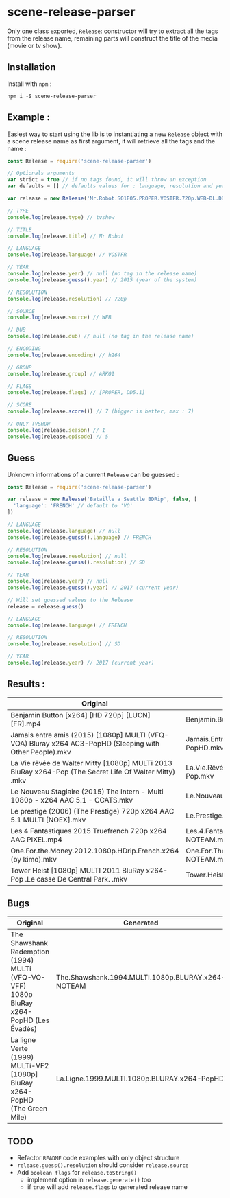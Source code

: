 # scene-release-parser

Only one class exported, `Release`: constructor will try to extract all the tags from the release name, remaining parts will construct the title of the media (movie or tv show).

## Installation
Install with `npm` :
```
npm i -S scene-release-parser
```

## Example :
Easiest way to start using the lib is to instantiating a new `Release` object with a scene release name as first argument, it will retrieve all the tags and the name :

```js
const Release = require('scene-release-parser')

// Optionals arguments
var strict = true // if no tags found, it will throw an exception
var defaults = [] // defaults values for : language, resolution and year

var release = new Release('Mr.Robot.S01E05.PROPER.VOSTFR.720p.WEB-DL.DD5.1.H264-ARK01', strict, defaults)

// TYPE
console.log(release.type) // tvshow

// TITLE
console.log(release.title) // Mr Robot

// LANGUAGE
console.log(release.language) // VOSTFR

// YEAR
console.log(release.year) // null (no tag in the release name)
console.log(release.guess().year) // 2015 (year of the system)

// RESOLUTION
console.log(release.resolution) // 720p

// SOURCE
console.log(release.source) // WEB

// DUB
console.log(release.dub) // null (no tag in the release name)

// ENCODING
console.log(release.encoding) // h264

// GROUP
console.log(release.group) // ARK01

// FLAGS
console.log(release.flags) // [PROPER, DD5.1]

// SCORE
console.log(release.score()) // 7 (bigger is better, max : 7)

// ONLY TVSHOW
console.log(release.season) // 1
console.log(release.episode) // 5
```

## Guess
Unknown informations of a current `Release` can be guessed :

```js
const Release = require('scene-release-parser')

var release = new Release('Bataille a Seattle BDRip', false, [
  'language': 'FRENCH' // default to 'VO'
])

// LANGUAGE
console.log(release.language) // null
console.log(release.guess().language) // FRENCH

// RESOLUTION
console.log(release.resolution) // null
console.log(release.guess().resolution) // SD

// YEAR
console.log(release.year) // null
console.log(release.guess().year) // 2017 (current year)

// Will set guessed values to the Release
release = release.guess()

// LANGUAGE
console.log(release.language) // FRENCH

// RESOLUTION
console.log(release.resolution) // SD

// YEAR
console.log(release.year) // 2017 (current year)
```

## Results :
| Original | Generated |
| -------- | --------- |
| Benjamin Button [x264] [HD 720p] [LUCN] [FR].mp4 | Benjamin.Button.FRENCH.720p.HDRip.x264-NOTEAM.mp4 |
| Jamais entre amis (2015) [1080p] MULTI (VFQ-VOA) Bluray x264 AC3-PopHD (Sleeping with Other People).mkv | Jamais.Entre.Amis.2015.MULTI.1080p.BLURAY.x264.AC3-PopHD.mkv |
| La Vie rêvée de Walter Mitty [1080p] MULTi 2013 BluRay x264-Pop (The Secret Life Of Walter Mitty) .mkv | La.Vie.Rêvée.De.Walter.Mitty.2013.MULTI.1080p.BLURAY.x264-Pop.mkv |
| Le Nouveau Stagiaire (2015) The Intern - Multi 1080p - x264 AAC 5.1 - CCATS.mkv | Le.Nouveau.Stagiaire.2015.MULTI.1080p.x264-CCATS.mkv |
| Le prestige (2006) (The Prestige) 720p x264 AAC 5.1 MULTI [NOEX].mkv | Le.Prestige.2006.MULTI.720p.x264-NOTEAM.mkv |
| Les 4 Fantastiques 2015 Truefrench 720p x264 AAC PIXEL.mp4 | Les.4.Fantastiques.2015.TRUEFRENCH.720p.x264-NOTEAM.mp4 |
| One.For.the.Money.2012.1080p.HDrip.French.x264 (by kimo).mkv | One.For.The.Money.2012.FRENCH.1080p.HDRip.x264-NOTEAM.mkv |
| Tower Heist [1080p] MULTI 2011 BluRay x264-Pop  .Le casse De Central Park. .mkv | Tower.Heist.2011.MULTI.1080p.BLURAY.x264-Pop.mkv |

## Bugs
| Original | Generated |
| -------- | --------- |
| The Shawshank Redemption (1994) MULTi (VFQ-VO-VFF) 1080p BluRay x264-PopHD  (Les Évadés) | The.Shawshank.1994.MULTI.1080p.BLURAY.x264-NOTEAM |
| La ligne Verte (1999) MULTi-VF2 [1080p] BluRay x264-PopHD (The Green Mile) | La.Ligne.1999.MULTI.1080p.BLURAY.x264-PopHD |

## TODO
* Refactor `README` code examples with only object structure
* `release.guess().resolution` should consider `release.source`
* Add `boolean flags` for `release.toString()`
  * implement option in `release.generate()` too
  * if `true` will add `release.flags` to generated release name
<!-- * Up to date ! -->
